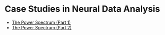 # Case Studies in Neural Data Analysis

- [The Power Spectrum (Part 1)](https://mark-kramer.github.io/Case-Studies-Python/03.html)
- [The Power Spectrum (Part 2)](https://mark-kramer.github.io/Case-Studies-Python/04.html)
